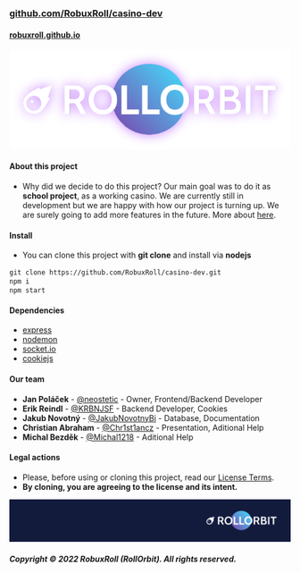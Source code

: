 ### [github.com/RobuxRoll/casino-dev](https://github.com/RobuxRoll/casino-dev/)
#### [robuxroll.github.io](https://robuxroll.github.io)
![image](https://raw.githubusercontent.com/RobuxRoll/casino-assets/main/title.png)


#### About this project
 - Why did we decide to do this project? Our main goal was to do it as **school project**, as a working casino. We are currently still in development but we are happy with how our project is turning up. We are surely going to add more features in the future. More about [here](https://github.com/RobuxRoll).

#### Install
 - You can clone this project with **git clone** and install via **nodejs**
```
git clone https://github.com/RobuxRoll/casino-dev.git
npm i
npm start
```

#### Dependencies
 - [express](https://github.com/expressjs/express)
 - [nodemon](https://github.com/remy/nodemon)
 - [socket.io](https://github.com/socketio/socket.io)
 - [cookiejs](https://github.com/js-cookie/js-cookie)

#### Our team
 - **Jan Poláček** - [@neostetic](https://github.com/neostetic) - Owner, Frontend/Backend Developer
 - **Erik Reindl** - [@KRBNJSF](https://github.com/KRBNJSF) - Backend Developer, Cookies
 - **Jakub Novotný** - [@JakubNovotnyBi](https://github.com/JakubNovotnyBi) - Database, Documentation
 - **Christian Abraham** - [@Chr1st1ancz](https://github.com/Chr1st1ancz) - Presentation, Aditional Help
 - **Michal Bezděk** - [@Michal1218](https://github.com/Michal1218) - Aditional Help
 
#### Legal actions
 - Please, before using or cloning this project, read our [License Terms](https://github.com/RobuxRoll/casino-dev/blob/main/LICENSE).
 - **By cloning, you are agreeing to the license and its intent.**

![image](https://raw.githubusercontent.com/RobuxRoll/casino-assets/main/banner.png)

##### Copyright © 2022 RobuxRoll (RollOrbit). All rights reserved.
